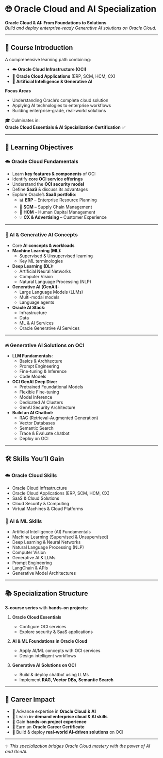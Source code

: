 # 🌐 Oracle Cloud and AI Specialization  
**Oracle Cloud & AI: From Foundations to Solutions**  
*Build and deploy enterprise-ready Generative AI solutions on Oracle Cloud.*

---

## 📖 Course Introduction
A comprehensive learning path combining:  
- ☁️ **Oracle Cloud Infrastructure (OCI)**  
- 🏢 **Oracle Cloud Applications** (ERP, SCM, HCM, CX)  
- 🤖 **Artificial Intelligence & Generative AI**  

**Focus Areas**  
- Understanding Oracle’s complete cloud solution  
- Applying AI technologies to enterprise workflows  
- Building enterprise-grade, real-world solutions  

🎓 Culminates in:  
**Oracle Cloud Essentials & AI Specialization Certification** ✅

---

## 🎯 Learning Objectives

### ☁️ Oracle Cloud Fundamentals
- Learn **key features & components** of OCI  
- Identify **core OCI service offerings**  
- Understand the **OCI security model**  
- Define **SaaS** & discuss its advantages  
- Explore Oracle’s **SaaS portfolio**:  
  - 📊 **ERP** – Enterprise Resource Planning  
  - 🔗 **SCM** – Supply Chain Management  
  - 👥 **HCM** – Human Capital Management  
  - 💡 **CX & Advertising** – Customer Experience  

---

### 🤖 AI & Generative AI Concepts
- Core **AI concepts & workloads**  
- **Machine Learning (ML):**  
  - Supervised & Unsupervised learning  
  - Key ML terminologies  
- **Deep Learning (DL):**  
  - Artificial Neural Networks  
  - Computer Vision  
  - Natural Language Processing (NLP)  
- **Generative AI (GenAI):**  
  - Large Language Models (LLMs)  
  - Multi-modal models  
  - Language agents  
- **Oracle AI Stack:**  
  - Infrastructure  
  - Data  
  - ML & AI Services  
  - Oracle Generative AI Services  

---

### 🔥 Generative AI Solutions on OCI
- **LLM Fundamentals:**  
  - Basics & Architecture  
  - Prompt Engineering  
  - Fine-tuning & Inference  
  - Code Models  
- **OCI GenAI Deep Dive:**  
  - Pretrained Foundational Models  
  - Flexible Fine-tuning  
  - Model Inference  
  - Dedicated AI Clusters  
  - GenAI Security Architecture  
- **Build an AI Chatbot:**  
  - RAG (Retrieval-Augmented Generation)  
  - Vector Databases  
  - Semantic Search  
  - Trace & Evaluate chatbot  
  - Deploy on OCI  

---

## 🛠 Skills You’ll Gain

### ☁️ Oracle Cloud Skills
- Oracle Cloud Infrastructure  
- Oracle Cloud Applications (ERP, SCM, HCM, CX)  
- SaaS & Cloud Solutions  
- Cloud Security & Computing  
- Virtual Machines & Cloud Platforms  

### 🤖 AI & ML Skills
- Artificial Intelligence (AI) Fundamentals  
- Machine Learning (Supervised & Unsupervised)  
- Deep Learning & Neural Networks  
- Natural Language Processing (NLP)  
- Computer Vision  
- Generative AI & LLMs  
- Prompt Engineering  
- LangChain & APIs  
- Generative Model Architectures  

---

## 📚 Specialization Structure
**3-course series** with **hands-on projects**:  

1. **Oracle Cloud Essentials**  
   - Configure OCI services  
   - Explore security & SaaS applications  

2. **AI & ML Foundations in Oracle Cloud**  
   - Apply AI/ML concepts with OCI services  
   - Design intelligent workflows  

3. **Generative AI Solutions on OCI**  
   - Build & deploy chatbot using LLMs  
   - Implement **RAG, Vector DBs, Semantic Search**  

---

## 🚀 Career Impact
- 📌 Advance expertise in **Oracle Cloud & AI**  
- 📌 Learn **in-demand enterprise cloud & AI skills**  
- 📌 Gain **hands-on project experience**  
- 📌 Earn an **Oracle Career Certificate**  
- 📌 Build & deploy **real-world AI-driven solutions** on OCI  

---
✨ *This specialization bridges Oracle Cloud mastery with the power of AI and GenAI.*  
